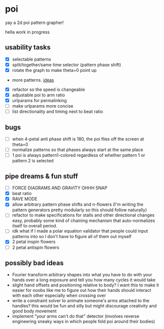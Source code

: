 poi
=====

yay a 2d poi pattern grapher!

hella work in progress

usability tasks
-----
+ [x] selectable patterns
+ [x] split/together/same time selector (pattern phase shift)
+ [x] rotate the graph to make theta=0 point up
+ more patterns. [ideas](https://github.com/infiniteperplexity/visual-spinner-3d/tree/master/json)
+ [x] refactor so the speed is changeable
+ [x] adjustable poi to arm ratio
+ [x] urlparams for permalinking
+ [ ] make urlparams more concise
+ [ ] list directionality and timing next to beat ratio

bugs
-----
+ [ ] when 4-petal anti phase shift is 180, the poi flies off the screen at theta=0
+ [ ] normalize patterns so that phases always start at the same place
+ [ ] 1 poi is always pattern1-colored regardless of whether pattern 1 or pattern 2 is selected

pipe dreams & fun stuff
-----
+ [ ] FORCE DIAGRAMS AND GRAVITY OHHH SNAP
+ [x] beat ratio
+ [x] RAVE MODE
+ [x] allow arbitrary pattern phase shifts and n-flowers (I'm writing the pattern generators pretty modularly so this should follow naturally)
+ [ ] refactor to make specifications for stalls and other directional changes easy, probably some kind of chaining mechanism that auto-normalizes itself to overall period.
+ [ ] idk what if I made a polar equation validator that people could input patterns into so I don't have to figure all of them out myself
+ [x] 2 petal inspin flowers
+ [ ] 2 petal antispin flowers

possibly bad ideas
-----
+ Fourier transform arbitrary shapes into what you have to do with your hands over a long exposure and tell you how many cycles it would take
+ slight hand offsets and positioning relative to body? I want this to make it easier for noobs like me to figure out how their hands should interact with each other especially when crossing over
+ write a constraint solver to animate someone's arms attached to the handles? this would be fun and silly but might discourage creativity and good body movement
+ implement "your arms can't do that" detector (involves reverse engineering sneaky ways in which people fold poi around their bodies)
